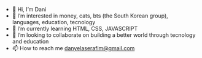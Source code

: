 - 👋 Hi, I’m Dani
- 👀 I’m interested in money, cats, bts (the South Korean group), languages, education, tecnology 
- 🌱 I’m currently learning HTML, CSS, JAVASCRIPT
- 💞️ I’m looking to collaborate on building a better world through tecnology and education
- 📫 How to reach me danyelaserafim@gmail.com

<!---
daniserafs/daniserafs is a ✨ special ✨ repository because its `README.md` (this file) appears on your GitHub profile.
You can click the Preview link to take a look at your changes.
--->
